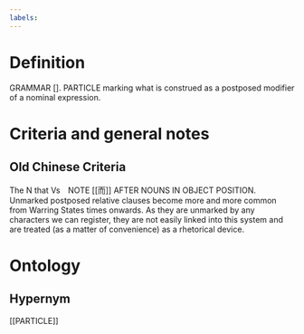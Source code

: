 ```yaml
---
labels: 
---
```


# Definition
GRAMMAR []. PARTICLE marking what is construed as a postposed modifier of a nominal expression.
# Criteria and general notes
## Old Chinese Criteria
The N that Vs　NOTE [[而]] AFTER NOUNS IN OBJECT POSITION.　Unmarked postposed relative clauses become more and more common from Warring States times onwards. As they are unmarked by any characters we can register, they are not easily linked into this system and are treated (as a matter of convenience) as a rhetorical device.
# Ontology

## Hypernym
[[PARTICLE]]